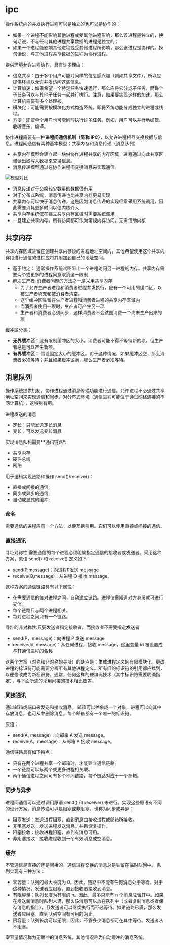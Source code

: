 # ipc

操作系统内的并发执行进程可以是独立的也可以是协作的：

- 如果一个进程不能影响其他进程或受其他进程影响，那么该进程是独立的，换句话说，不与任何其他进程共享数据的进程是独立的；
- 如果一个进程能影响其他进程或受其他进程所影响，那么该进程是协作的。换句话说，与其他进程共享数据的进程为协作进程。

提供环境允许进程协作，具有许多理由：

- 信息共享：由于多个用户可能对同样的信息感兴趣（例如共享文件），所以应提供环境以允许并发访问这些信息。
- 计算加速：如果希望一个特定任务快速运行，那么应将它分成子任务，而每个子任务可以与其他子任务一起并行执行。注意，如果要实现这样的加速，那么计算机需要有多个处理核。
- 模块化：可能需要按模块化方式构造系统，即将系统功能分成独立的进程或线程。
- 方便：即使单个用户也可能同时执行许多任务。例如，用户可以并行地编辑、收听音乐、编译。
  
协作进程需要有一种**进程间通信机制（简称 IPC）**，以允许进程相互交换数据与信息。进程间通信有两种基本模型：共享内存和消息传递（消息队列）

- 共享内存模型会建立起一块供协作进程共享的内存区域，进程通过向此共享区域读出或写入数据来交换信息。
- 消息传递模型通过在协作进程间交换消息来实现通信。

![模型对比](http://c.biancheng.net/uploads/allimg/181102/2-1Q1021345313P.gif)

- 消息传递对于交换较少数量的数据很有用
- 对于分布式系统，消息传递也比共享内存更易实现
- 共享内存可以快于消息传递，这是因为消息传递的实现经常采用系统调用，因此需要消耗更多时间以便内核介入
- 共享内存系统仅在建立共享内存区域时需要系统调用
- 一旦建立共享内存，所有访问都可作为常规内存访问，无需借助内核

## 共享内存

共享内存区域驻留在创建共享内存段的进程地址空间内。其他希望使用这个共享内存段进行通信的进程应将其附加到自己的地址空间。

- 基于约定： 通常操作系统试图阻止一个进程访问另一进程的内存。共享内存需要两个或更多的进程同意取消这一限制
- 解决生产者-消费者问题的方法之一是采用共享内存
  - 为了允许生产者进程和消费者进程并发执行，应有一个可用的缓冲区，以被生产者填充和被消费者清空。
  - 这个缓冲区驻留在生产者进程和消费者进程的共享内存区域内
  - 当消费者使用一项时，生产者可产生另一项
  - 生产者和消费者必须同步，这样消费者不会试图消费一个尚未生产出来的项

缓冲区分类：

- **无界缓冲区**：没有限制缓冲区的大小。消费者可能不得不等待新的项，但生产者总是可以产生新项。
- **有界缓冲区**： 假设固定大小的缓冲区。对于这种情况，如果缓冲区空，那么消费者必须等待；并且如果缓冲区满，那么生产者必须等待。

## 消息队列

操作系统提供机制，协作进程通过消息传递功能进行通信。允许进程不必通过共享地址空间来实现通信和同步。对分布式环境（通信进程可能位于通过网络连接的不同计算机），这特别有用。

进程发送的消息

- 定长：只能发送定长消息
- 变长：可以发送变长消息

实现消息队列需要**通讯链路*:

- 共享内存
- 硬件总线
- 网络

用于逻辑实现链路和操作 send()/receive()：

- 直接或间接的通信;
- 同步或异步的通信;
- 自动或显式的缓冲;

### 命名

需要通信的进程应有一个方法，以便互相引用。它们可以使用直接或间接的通信。

### 直接通讯

寻址对称性:需要通信的每个进程必须明确指定通信的接收者或发送者。采用这种方案，原语 send() 和 receive() 定义如下：

- send(P,message)：向进程P发送 message
- receive(Q,message)：从进程 Q 接收 message。
  
这种方案的通信链路具有以下属性：

- 在需要通信的每对进程之间，自动建立链路。进程仅需知道对方身份就可进行交流。
- 每个链路只与两个进程相关。
- 每对进程之间只有一个链路。

寻址的非对称性:只要发送者指定接收者，而接收者不需要指定发送者

- send(P，message)：向进程 P 发送 message
- receive(id, message)：从任何进程，接收 message，这里变量 id 被设置成与其通信进程的名称

这两个方案（对称和非对称的寻址）的缺点是：生成进程定义的有限模块化。更改进程的标识符可能需要分析所有其他进程定义。所有旧的标识符的引用都应找到，以便修改成为新标识符。通常，任何这样的硬编码技术（其中标识符需要明确指定），与下面所述的采用间接的技术相比要差。

### 间接通讯

通过邮箱或端口来发送和接收消息。
邮箱可以抽象成一个对象，进程可以向其中存放消息，也可从中删除消息，每个邮箱都有一个唯一的标识符。

原语：

- send(A, message)：向邮箱 A 发送 message。
- receive(A，message)：从邮箱 A 接收 message。

通信链路具有如下特点：

- 只有在两个进程共享一个邮箱时，才能建立通信链路。
- 一个链路可以与两个或更多进程相关联。
- 两个通信进程之间可有多个不同链路，每个链路对应于一个邮箱。

### 同步与异步

进程间通信可以通过调用原语 send() 和 receive() 来进行。实现这些原语有不同的设计方案。消息传递可以是阻塞或非阻塞，也称为同步或异步：

- 阻塞发送：发送进程阻塞，直到消息由接收进程或邮箱所接收。
- 非阻塞发送：发送进程发送消息，并且恢复操作。
- 阻塞接收：接收进程阻塞，直到有消息可用。
- 非阻塞接收：接收进程收到一个有效消息或空消息。

### 缓存

不管通信是直接的还是间接的，通信进程交换的消息总是驻留在临时队列中。
队列实现有三种方法：

- 零容量：队列的最大长度为 0。因此，链路中不能有任何消息处于等待。对于这种情况，发送者应阻塞，直到接收者接收到消息。
- 有限容量：队列长度为有限的 n。因此，最多只能有 n 个消息驻留其中。如果在发送新消息时队列未满，那么该消息可以放在队列中（或者复制消息或者保存消息的指针），且发送者可以继续执行而不必等待。如果链路已满，那么发送者应阻塞，直到队列空间有可用的为止。
- 限容量：队列长度可以无限，因此，不管多少消息都可在其中等待。发送者从不阻塞。

零容量情况称为无缓冲的消息系统，其他情况称为自动缓冲的消息系统。